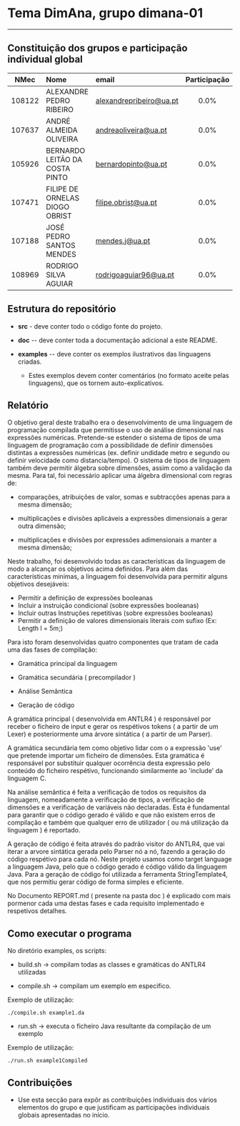 # Tema **DimAna**, grupo **dimana-01**
-----

## Constituição dos grupos e participação individual global

| NMec | Nome | email | Participação |
|:---:|:---|:---|:---:|
| 108122 | ALEXANDRE PEDRO RIBEIRO | alexandrepribeiro@ua.pt | 0.0% |
| 107637 | ANDRÉ ALMEIDA OLIVEIRA | andreaoliveira@ua.pt | 0.0% |
| 105926 | BERNARDO LEITÃO DA COSTA PINTO | bernardopinto@ua.pt | 0.0% |
| 107471 | FILIPE DE ORNELAS DIOGO OBRIST | filipe.obrist@ua.pt | 0.0% |
| 107188 | JOSÉ PEDRO SANTOS MENDES | mendes.j@ua.pt | 0.0% |
| 108969 | RODRIGO SILVA AGUIAR | rodrigoaguiar96@ua.pt | 0.0% |

## Estrutura do repositório

- **src** - deve conter todo o código fonte do projeto.

- **doc** -- deve conter toda a documentação adicional a este README.

- **examples** -- deve conter os exemplos ilustrativos das linguagens criadas.

    - Estes exemplos devem conter comentários (no formato aceite pelas linguagens),
      que os tornem auto-explicativos.

## Relatório

O objetivo geral deste trabalho era o desenvolvimento
de uma linguagem de programação compilada que permitisse
o uso de análise dimensional nas expressões numéricas.
Pretende-se estender o sistema de tipos de uma linguagem de
programação com a possibilidade de definir dimensões distintas 
a expressões numéricas (ex. definir undidade metro e segundo ou 
definir velocidade como distancia/tempo). O sistema de tipos de 
linguagem também deve permitir álgebra sobre dimensões, assim como a 
validação da mesma. Para tal, foi necessário aplicar uma álgebra
dimensional com regras de:

- comparações, atribuições de valor, somas e subtracções apenas para a mesma dimensão;

- multiplicações e divisões aplicáveis a expressões dimensionais a gerar outra dimensão;

- multiplicações e divisões por expressões adimensionais a manter a mesma dimensão;

Neste trabalho, foi desenvolvido todas as características da linguagem de modo a alcançar os 
objetivos acima definidos. Para além das características minimas, a linguagem foi desenvolvida para permitir alguns
objetivos desejáveis:
- Permitir a definição de expressões booleanas
- Incluir a instruição condicional (sobre expressões booleanas)
- Incluir outras Instruções repetitivas (sobre expressões booleanas)
- Permitir a definição de valores dimensionais literais com sufixo (Ex: Length l = 5m;)

Para isto foram desenvolvidas quatro componentes que tratam de cada uma das fases de compilação:

- Gramática principal da linguagem

- Gramática secundária ( precompilador )

- Análise Semântica 

- Geração de código

A gramática principal ( desenvolvida em ANTLR4 ) é responsável por receber o ficheiro de input e gerar os respétivos tokens ( a partir de um Lexer) e posteriormente uma árvore sintática ( a partir de um Parser).

A gramática secundária tem como objetivo lidar com o a expressão 'use' que pretende importar um ficheiro de dimensões.
Esta gramática é responsável por substituir qualquer ocorrência desta expressão pelo conteúdo do ficheiro respétivo, funcionando similarmente ao 'include' da linguagem C.

Na análise semântica é feita a verificação de todos os requisitos da linguagem, nomeadamente a verificação de tipos, a verificação de dimensões e a verificação de variáveis não declaradas. Esta é fundamental para garantir que o código gerado é válido e que não existem erros de compilação e também que qualquer erro de utilizador ( ou má utilização da linguagem ) é reportado.

A geração de código é feita através do padrão visitor do ANTLR4, que vai iterar a arvore sintática gerada pelo Parser nó a nó, fazendo a geração do código respétivo para cada nó. 
Neste projeto usamos como target language a linguagem Java, pelo que o código gerado é código válido da linguagem Java.
Para a geração de código foi utilizada a ferramenta StringTemplate4, que nos permitiu gerar código de forma simples e eficiente.

No Documento REPORT.md ( presente na pasta doc ) é explicado com mais pormenor cada uma destas fases e cada requisito implementado e respetivos detalhes.


## Como executar o programa

No diretório examples, os scripts:

- build.sh -> compilam todas as classes e gramáticas do ANTLR4 utilizadas

- compile.sh -> compilam um exemplo em especifico. 

Exemplo de utilização:

``` ./compile.sh example1.da ```

- run.sh -> executa o ficheiro Java resultante da compilação de um exemplo

Exemplo de utilização:

``` ./run.sh example1Compiled ```

## Contribuições

- Use esta secção para expôr as contribuições individuais dos vários elementos do grupo e que
  justificam as participações individuais globais apresentadas no início.
